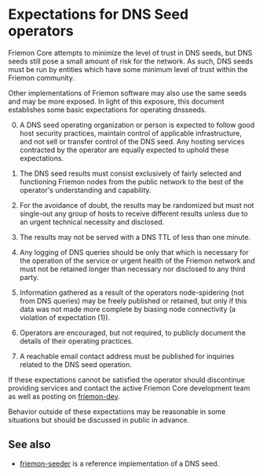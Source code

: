 Expectations for DNS Seed operators
====================================

Friemon Core attempts to minimize the level of trust in DNS seeds,
but DNS seeds still pose a small amount of risk for the network.
As such, DNS seeds must be run by entities which have some minimum
level of trust within the Friemon community.

Other implementations of Friemon software may also use the same
seeds and may be more exposed. In light of this exposure, this
document establishes some basic expectations for operating dnsseeds.

0. A DNS seed operating organization or person is expected to follow good
host security practices, maintain control of applicable infrastructure,
and not sell or transfer control of the DNS seed. Any hosting services
contracted by the operator are equally expected to uphold these expectations.

1. The DNS seed results must consist exclusively of fairly selected and
functioning Friemon nodes from the public network to the best of the
operator's understanding and capability.

2. For the avoidance of doubt, the results may be randomized but must not
single-out any group of hosts to receive different results unless due to an
urgent technical necessity and disclosed.

3. The results may not be served with a DNS TTL of less than one minute.

4. Any logging of DNS queries should be only that which is necessary
for the operation of the service or urgent health of the Friemon
network and must not be retained longer than necessary nor disclosed
to any third party.

5. Information gathered as a result of the operators node-spidering
(not from DNS queries) may be freely published or retained, but only
if this data was not made more complete by biasing node connectivity
(a violation of expectation (1)).

6. Operators are encouraged, but not required, to publicly document the
details of their operating practices.

7. A reachable email contact address must be published for inquiries
related to the DNS seed operation.

If these expectations cannot be satisfied the operator should
discontinue providing services and contact the active Friemon
Core development team as well as posting on
[friemon-dev](https://groups.google.com/forum/#!forum/friemon-dev).

Behavior outside of these expectations may be reasonable in some
situations but should be discussed in public in advance.

See also
----------
- [friemon-seeder](https://github.com/pooler/friemon-seeder) is a reference implementation of a DNS seed.
